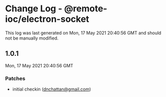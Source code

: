 # Change Log - @remote-ioc/electron-socket

This log was last generated on Mon, 17 May 2021 20:40:56 GMT and should not be manually modified.

<!-- Start content -->

## 1.0.1

Mon, 17 May 2021 20:40:56 GMT

### Patches

- initial checkin (dnchattan@gmail.com)
